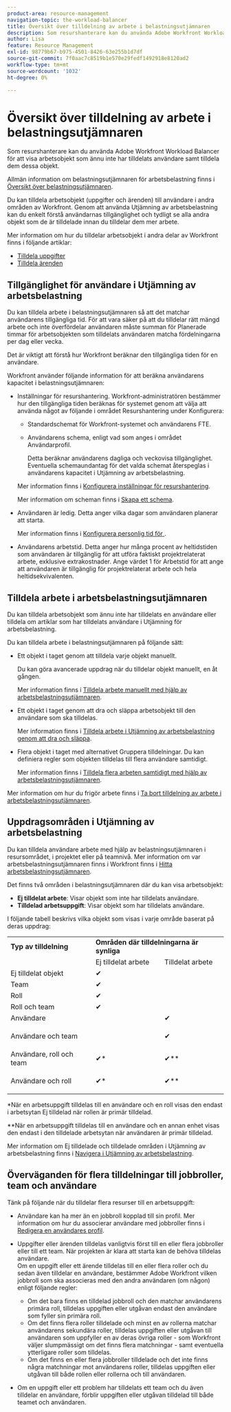 ```yaml
---
product-area: resource-management
navigation-topic: the-workload-balancer
title: Översikt över tilldelning av arbete i belastningsutjämnaren
description: Som resurshanterare kan du använda Adobe Workfront Workload Balancer för att visa arbetsobjekt som ännu inte har tilldelats användare samt tilldela dem dessa objekt.
author: Lisa
feature: Resource Management
exl-id: 98779b67-b975-4501-8426-63e255b1d7df
source-git-commit: 7f0aac7c8519b1e570e29fedf1492918e8120ad2
workflow-type: tm+mt
source-wordcount: '1032'
ht-degree: 0%

---
```


# Översikt över tilldelning av arbete i belastningsutjämnaren

<!-- Audited: 5/2025 -->

Som resurshanterare kan du använda Adobe Workfront Workload Balancer för att visa arbetsobjekt som ännu inte har tilldelats användare samt tilldela dem dessa objekt.

Allmän information om belastningsutjämnaren för arbetsbelastning finns i [Översikt över belastningsutjämnaren](../../resource-mgmt/workload-balancer/overview-workload-balancer.md).

Du kan tilldela arbetsobjekt (uppgifter och ärenden) till användare i andra områden av Workfront. Genom att använda Utjämning av arbetsbelastning kan du enkelt förstå användarnas tillgänglighet och tydligt se alla andra objekt som de är tilldelade innan du tilldelar dem mer arbete.

Mer information om hur du tilldelar arbetsobjekt i andra delar av Workfront finns i följande artiklar:

* [Tilldela uppgifter](../../manage-work/tasks/assign-tasks/assign-tasks.md)
* [Tilldela ärenden](../../manage-work/issues/manage-issues/assign-issues.md)

## Tillgänglighet för användare i Utjämning av arbetsbelastning

Du kan tilldela arbete i belastningsutjämnaren så att det matchar användarens tillgängliga tid. För att vara säker på att du tilldelar rätt mängd arbete och inte överfördelar användaren måste summan för Planerade timmar för arbetsobjekten som tilldelats användaren matcha fördelningarna per dag eller vecka.

Det är viktigt att förstå hur Workfront beräknar den tillgängliga tiden för en användare.

Workfront använder följande information för att beräkna användarens kapacitet i belastningsutjämnaren:

* Inställningar för resurshantering. Workfront-administratören bestämmer hur den tillgängliga tiden beräknas för systemet genom att välja att använda något av följande i området Resurshantering under Konfigurera:

   * Standardschemat för Workfront-systemet och användarens FTE.
   * Användarens schema, enligt vad som anges i området Användarprofil.

     Detta beräknar användarens dagliga och veckovisa tillgänglighet. Eventuella schemaundantag för det valda schemat återspeglas i användarens kapacitet i Utjämning av arbetsbelastning.

  Mer information finns i [Konfigurera inställningar för resurshantering](../../administration-and-setup/set-up-workfront/configure-system-defaults/configure-resource-mgmt-preferences.md).

  Mer information om scheman finns i [Skapa ett schema](../../administration-and-setup/set-up-workfront/configure-timesheets-schedules/create-schedules.md).

* Användaren är ledig. Detta anger vilka dagar som användaren planerar att starta.

  Mer information finns i [Konfigurera personlig tid för ](../../workfront-basics/manage-your-account-and-profile/configuring-your-user-profile/personal-time-overview.md).

* Användarens arbetstid. Detta anger hur många procent av heltidstiden som användaren är tillgänglig för att utföra faktiskt projektrelaterat arbete, exklusive extrakostnader. Ange värdet 1 för Arbetstid för att ange att användaren är tillgänglig för projektrelaterat arbete och hela heltidsekvivalenten.


## Tilldela arbete i arbetsbelastningsutjämnaren

Du kan tilldela arbetsobjekt som ännu inte har tilldelats en användare eller tilldela om artiklar som har tilldelats användare i Utjämning för arbetsbelastning.

Du kan tilldela arbete i belastningsutjämnaren på följande sätt:

* Ett objekt i taget genom att tilldela varje objekt manuellt.

  Du kan göra avancerade uppdrag när du tilldelar objekt manuellt, en åt gången.

  Mer information finns i [Tilldela arbete manuellt med hjälp av arbetsbelastningsutjämnaren](../../resource-mgmt/workload-balancer/assign-work-in-workload-balancer-manually.md).

* Ett objekt i taget genom att dra och släppa arbetsobjekt till den användare som ska tilldelas.

  Mer information finns i [Tilldela arbete i Utjämning av arbetsbelastning genom att dra och släppa](../../resource-mgmt/workload-balancer/assign-work-in-workload-balancer-by-drag-and-drop.md).

* Flera objekt i taget med alternativet Gruppera tilldelningar. Du kan definiera regler som objekten tilldelas till flera användare samtidigt.

  Mer information finns i [Tilldela flera arbeten samtidigt med hjälp av arbetsbelastningsutjämnaren](../../resource-mgmt/workload-balancer/assign-work-in-workload-balancer-in-bulk.md).

Mer information om hur du frigör arbete finns i [Ta bort tilldelning av arbete i arbetsbelastningsutjämnaren](../../resource-mgmt/workload-balancer/unassign-work-in-workload-balancer.md).

## Uppdragsområden i Utjämning av arbetsbelastning

Du kan tilldela användare arbete med hjälp av belastningsutjämnaren i resursområdet, i projektet eller på teamnivå. Mer information om var arbetsbelastningsutjämnaren finns i Workfront finns i [Hitta arbetsbelastningsutjämnaren](../../resource-mgmt/workload-balancer/locate-workload-balancer.md).

Det finns två områden i belastningsutjämnaren där du kan visa arbetsobjekt:

* **Ej tilldelat arbete**: Visar objekt som inte har tilldelats användare.
* **Tilldelad arbetsuppgift**: Visar objekt som har tilldelats användare.

I följande tabell beskrivs vilka objekt som visas i varje område baserat på deras uppdrag:

<table style="table-layout:auto"> 
 <col> 
 <col> 
 <col> 
 <tbody> 
  <tr> 
   <td><strong>Typ av tilldelning</strong> </td> 
   <td colspan="2"><strong>Områden där tilldelningarna är synliga</strong> </td> 
  </tr> 
  <tr> 
   <td> </td> 
   <td>Ej tilldelat arbete </td> 
   <td>Tilldelat arbete </td> 
  </tr> 
  <tr data-mc-conditions=""> 
   <td><span style="font-weight: normal;">Ej tilldelat objekt</span> </td> 
   <td><span> ✔</span> </td> 
   <td> </td> 
  </tr> 
  <tr> 
   <td>Team</td> 
   <td>✔</td> 
   <td> </td> 
  </tr> 
  <tr data-mc-conditions=""> 
   <td><span data-mc-edit-date="2020-04-08T15:57:40.7175506-04:00" data-mc-editor="alinawilson" data-mc-comment="Drafted because role only is not displayed; first it will be displayed in Unassigned - 20.2 beta" data-mc-initials="AL" data-mc-creator="alinawilson" data-mc-create-date="2019-11-15T13:24:04.5189150-05:00">Roll</span> </td> 
   <td><span> ✔</span> </td> 
   <td> </td> 
  </tr> 
  <tr> 
   <td>Roll och team</td> 
   <td>✔</td> 
   <td> </td> 
  </tr> 
  <tr> 
   <td>Användare</td> 
   <td> </td> 
   <td>✔</td> 
  </tr> 
  <tr> 
   <td>Användare och team</td> 
   <td> <p> </p> </td> 
   <td>✔</td> 
  </tr> 
  <tr> 
   <td>Användare, roll och team</td> 
   <td>✔*</td> 
   <td>✔**</td> 
  </tr> 
  <tr data-mc-conditions=""> 
   <td> <p>Användare och roll</p> </td> 
   <td><span data-mc-edit-date="2019-11-15T13:37:42.5435254-05:00" data-mc-editor="alinawilson" data-mc-comment="drafted because it's not in the Unassigned" data-mc-initials="AL" data-mc-creator="alinawilson" data-mc-create-date="2019-11-15T13:37:33.3097484-05:00"> ✔</span>*</td> 
   <td>✔**</td> 
  </tr> 
 </tbody> 
</table>

&#42;När en arbetsuppgift tilldelas till en användare och en roll visas den endast i arbetsytan Ej tilldelad när rollen är primär tilldelad.

&#42;&#42;När en arbetsuppgift tilldelas till en användare och en annan enhet visas den endast i den tilldelade arbetsytan när användaren är primär tilldelad.

Mer information om Ej tilldelade och tilldelade områden i Utjämning av arbetsbelastning finns i [Navigera i Utjämning av arbetsbelastning](../../resource-mgmt/workload-balancer/navigate-the-workload-balancer.md).

## Överväganden för flera tilldelningar till jobbroller, team och användare

Tänk på följande när du tilldelar flera resurser till en arbetsuppgift:

* Användare kan ha mer än en jobbroll kopplad till sin profil. Mer information om hur du associerar användare med jobbroller finns i [Redigera en användares profil](../../administration-and-setup/add-users/create-and-manage-users/edit-a-users-profile.md).

* Uppgifter eller ärenden tilldelas vanligtvis först till en eller flera jobbroller eller till ett team. När projekten är klara att starta kan de behöva tilldelas användare.\
  Om en uppgift eller ett ärende tilldelas till en eller flera roller och du sedan även tilldelar en användare, bestämmer Adobe Workfront vilken jobbroll som ska associeras med den andra användaren (om någon) enligt följande regler:

   * Om det bara finns en tilldelad jobbroll och den matchar användarens primära roll, tilldelas uppgiften eller utgåvan endast den användare som fyller sin primära roll.
   * Om det finns flera roller tilldelade och minst en av rollerna matchar användarens sekundära roller, tilldelas uppgiften eller utgåvan till användaren som uppfyller en av deras övriga roller - som Workfront väljer slumpmässigt om det finns flera matchningar - samt eventuella ytterligare roller som tilldelas.
   * Om det finns en eller flera jobbroller tilldelade och det inte finns några matchningar mot användarens roller, tilldelas uppgiften eller utgåvan till både rollen eller rollerna och till användaren.

* Om en uppgift eller ett problem har tilldelats ett team och du även tilldelar en användare, förblir uppgiften eller utgåvan tilldelad till både teamet och användaren.

<!--
<div data-mc-conditions="QuicksilverOrClassic.Draft mode">
<h2 data-mc-conditions="QuicksilverOrClassic.Quicksilver"> Manually assign one item at a time</h2>
<p data-mc-conditions="QuicksilverOrClassic.Draft mode">(NOTE: Moved manual assignment and drag-and-drop to their own articles) </p>
<ol>
<li value="1">Go to the Workload Balancer.</li>
<li value="2"> <p>Go to the <strong>Unassigned Work</strong> area and apply a filter to view work items</p> <p>Or</p> <p>Go to the <strong>Assigned Work</strong> area and expand the name of a user to view the work items assigned to them.</p> <note type="important">
<span>You cannot view and assign issues from the Unassigned Work area. You can only reassign issues already assigned to users in the Assigned Work area. Otherwise,</span> you can assign issues from a list or at the issue level. For information, see
<a href="../../manage-work/issues/manage-issues/assign-issues.md" class="MCXref xref">Assign issues</a>.
</note> </li>
<li value="3"> <p>Click the <strong>More menu</strong> <img src="assets/qs-more-menu.png"> on the bar of a work item, then click <strong>Assign this to</strong>. </p> <p> <img src="assets/workload-balancer-assign-this-to-link-from-task-350x117.png" style="width: 350;height: 117;"> </p> <note type="tip">
<p><span>You can also use the following shortcuts to assign tasks or issues:</span> </p>
<ul>
<li><span>In Windows: CTRL+click the task or issue bar.</span> </li>
<li><span>In&nbsp;Mac: CMD+click the task or issue bar.</span> </li>
</ul>
</note> </li>
<li value="4"> <p>Start typing the name of a user, job role, or team that you want to assign to the item in the <strong>Search people, role or teams</strong> field, select it when it displays in the list, then click&nbsp;<strong>Save</strong>. </p> <p> <img src="assets/assignments-box-wb.png"> </p> <p>This assigns or reassigns the work item to the specified assignees.</p> <p>If you assign an item to just a team or a job role, the item displays only in the Unassigned Work area. You must assign work items to users in order to display them in the Assigned Work area of the Workload Balancer.</p> <note type="tip">
<p>You can assign multiple users or job roles, and you can assign only one team. <span>You can assign only active users, <span>job roles</span>, and teams.</span></p>
<p><span>If a user, <span>job role</span>, or a team was assigned before they were deactivated, they remain assigned to the work item. In this case, we recommend the following:</span> </p>
<ul>
<li> <p><span>Reassign the work item to active resources.</span> </p> </li>
<li> <p><span>Associate the users in a deactivated team with an active team and reassign the work item to the active team.</span> </p> </li>
</ul>
</note> </li>
<li value="5"> <p>(Optional) Click the <strong>Show allocations icon</strong> <img src="assets/show-allocations-icon-small.png">, then click the <strong>More menu</strong> <img src="assets/qs-more-menu.png"> > <strong>Edit allocations</strong>.</p> <p>Or</p> <p>Double-click a daily or weekly allocation to modify the amount of time the user is allocated to the work item.</p> <p>For information about modifying user allocations in the Workload Balancer, see the "Modify user allocations"&nbsp;section in the article <a href="../../resource-mgmt/workload-balancer/manage-user-allocations-workload-balancer.md" class="MCXref xref">Manage user allocations in the Workload Balancer</a>.</p> </li>
</ol>
<div data-mc-conditions="QuicksilverOrClassic.Quicksilver">
<h2>Assign an item by dragging and dropping</h2>
<p data-mc-conditions="QuicksilverOrClassic.Draft mode">(NOTE: consider retitling this to "Assign one item at a time by dragging and dropping" when bulk assignments will come???)&nbsp;</p>
<p>You can assign an item from the Unassigned Work area to a user, or you can reassign an already assigned item to another user in the Assigned Work area.</p>
<ol>
<li value="1">Go to the Workload Balancer.</li>
<li value="2"> <p>Go to the <strong>Unassigned Work</strong> area and apply a filter to view work items.</p> <note type="important">
<span>You cannot view and assign issues from the Unassigned Work area.</span>
</note> </li>
<li value="3"> <p>Click the bar of a work item that indicates either the planned or the projected timeline and drag it over the name of a user in the <strong>Assigned</strong> area.</p> <p>The user you hover over to drop the work item to is highlighted.</p> <note type="tip">
The Planned Hours for the user you're hovering over update in real time with the number of daily Planned Hours from the work item, to indicate what the impact of adding a new item might be to their overall allocation.
</note> <p> <img src="assets/drag-drop-item-from-unassigned-to-assigned-wb-nwe-350x152.png" style="width: 350;height: 152;"> </p> </li>
<li value="4"> <p>When you are ready, drop the selected work item in the same line as the user's name in the Assigned Area. The item is assigned and the allocated Planned Hours are updated for the user with the new hours from the work item.</p> <note type="tip">
<p>If you enabled Group by Project in the Settings area, the assigned task displays under the corresponding project. If the setting is disabled, the assigned task displays in the user area. </p>
<p>The item displays according to the Workload Balancer criteria for sorting work items.&nbsp;For more information, see <a href="../../resource-mgmt/workload-balancer/navigate-the-workload-balancer.md" class="MCXref xref">Navigate the Workload Balancer</a>.</p>
</note> </li>
<li value="5"> <p>(Optional) Click the <strong>Show allocations icon</strong> <img src="assets/show-allocations-icon-small.png">, then click the <strong>More menu</strong> <img src="assets/qs-more-menu.png"> > <strong>Edit allocations</strong>. (NOTE: make sure these are still called this, and that the icon has not changed)</p> <p>Or</p> <p>Double-click a daily or weekly allocation to modify the amount of time the user is allocated to the work item.</p> <p>For information about modifying user allocations in the Workload Balancer, see the "Modify user allocations"&nbsp;section in the article <a href="../../resource-mgmt/workload-balancer/manage-user-allocations-workload-balancer.md" class="MCXref xref">Manage user allocations in the Workload Balancer</a>.</p> </li>
</ol> 
<div data-mc-conditions="QuicksilverOrClassic.Draft mode">
<h2>Assign items in bulk</h2>
<p>(NOTE: This is also a separate article. Should we keep this section or the separate article?) </p>
</div>
<p>&nbsp;</p>
</div>
</div>
-->

<!--
<div data-mc-conditions="QuicksilverOrClassic.Draft mode">
<h2>Unassign work items in the Workload Balancer</h2>
<p>(NOTE: moved this section to a new article. Draft here at release to preview) </p>
<p>You can either unassign items from users and move them to the Unassigned Work area, or reassign them to other users. </p>
<p>To unassign work items from users: </p>
<ol>
<li value="1">In the Workload Balancer, go to the <strong>Assigned Work</strong> area and expand a user.</li>
<li value="2">Do 
<MadCap:conditionalText data-mc-conditions="QuicksilverOrClassic.Draft mode">
one of
</MadCap:conditionalText>
the following:
<ul>
<li class="preview" data-mc-conditions="QuicksilverOrClassic.Draft mode"><p>Find the item you want to unassign in a user's area, click it, drag and drop it in the Unassigned area or in another user's area. </p></li>
<li><p>Click the <strong>More</strong> icon <img src="assets/more-icon-task-list.png"> to the right of the name of a work item, click&nbsp;<strong>Assign this to</strong> , then remove the name of the entities assigned to the work item or enter another name and click&nbsp;<strong>Save</strong>.</p><p><img src="assets/workload-balancer-assign-this-to-link-from-task-350x117.png" style="width: 350;height: 117;"></p></li>
</ul><p>The item displays in the Unassigned Work area if it matches the filtering criteria for that area and it is not assigned to any users or it displays in the user area if it is assigned to that user. </p><note type="tip">
Unassigned issues do not display in the Unassigned area.
</note><p>For information about filtering information in the Workload Balancer, see <a href="../../resource-mgmt/workload-balancer/filter-information-workload-balancer.md" class="MCXref xref">Manage filters in the Workload Balancer</a>. </p></li>
</ol>
</div>
-->
